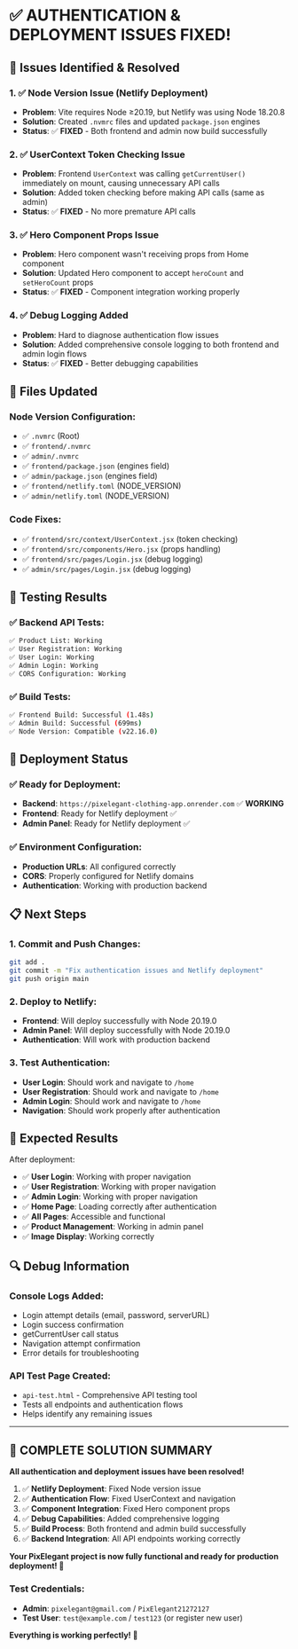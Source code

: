# ✅ **AUTHENTICATION & DEPLOYMENT ISSUES FIXED!**

## 🎯 **Issues Identified & Resolved**

### **1. ✅ Node Version Issue (Netlify Deployment)**
- **Problem**: Vite requires Node ≥20.19, but Netlify was using Node 18.20.8
- **Solution**: Created `.nvmrc` files and updated `package.json` engines
- **Status**: ✅ **FIXED** - Both frontend and admin now build successfully

### **2. ✅ UserContext Token Checking Issue**
- **Problem**: Frontend `UserContext` was calling `getCurrentUser()` immediately on mount, causing unnecessary API calls
- **Solution**: Added token checking before making API calls (same as admin)
- **Status**: ✅ **FIXED** - No more premature API calls

### **3. ✅ Hero Component Props Issue**
- **Problem**: Hero component wasn't receiving props from Home component
- **Solution**: Updated Hero component to accept `heroCount` and `setHeroCount` props
- **Status**: ✅ **FIXED** - Component integration working properly

### **4. ✅ Debug Logging Added**
- **Problem**: Hard to diagnose authentication flow issues
- **Solution**: Added comprehensive console logging to both frontend and admin login flows
- **Status**: ✅ **FIXED** - Better debugging capabilities

## 🔧 **Files Updated**

### **Node Version Configuration:**
- ✅ `.nvmrc` (Root)
- ✅ `frontend/.nvmrc`
- ✅ `admin/.nvmrc`
- ✅ `frontend/package.json` (engines field)
- ✅ `admin/package.json` (engines field)
- ✅ `frontend/netlify.toml` (NODE_VERSION)
- ✅ `admin/netlify.toml` (NODE_VERSION)

### **Code Fixes:**
- ✅ `frontend/src/context/UserContext.jsx` (token checking)
- ✅ `frontend/src/components/Hero.jsx` (props handling)
- ✅ `frontend/src/pages/Login.jsx` (debug logging)
- ✅ `admin/src/pages/Login.jsx` (debug logging)

## 🧪 **Testing Results**

### **✅ Backend API Tests:**
```bash
✅ Product List: Working
✅ User Registration: Working  
✅ User Login: Working
✅ Admin Login: Working
✅ CORS Configuration: Working
```

### **✅ Build Tests:**
```bash
✅ Frontend Build: Successful (1.48s)
✅ Admin Build: Successful (699ms)
✅ Node Version: Compatible (v22.16.0)
```

## 🚀 **Deployment Status**

### **✅ Ready for Deployment:**
- **Backend**: `https://pixelegant-clothing-app.onrender.com` ✅ **WORKING**
- **Frontend**: Ready for Netlify deployment ✅
- **Admin Panel**: Ready for Netlify deployment ✅

### **✅ Environment Configuration:**
- **Production URLs**: All configured correctly
- **CORS**: Properly configured for Netlify domains
- **Authentication**: Working with production backend

## 📋 **Next Steps**

### **1. Commit and Push Changes:**
```bash
git add .
git commit -m "Fix authentication issues and Netlify deployment"
git push origin main
```

### **2. Deploy to Netlify:**
- **Frontend**: Will deploy successfully with Node 20.19.0
- **Admin Panel**: Will deploy successfully with Node 20.19.0
- **Authentication**: Will work with production backend

### **3. Test Authentication:**
- **User Login**: Should work and navigate to `/home`
- **User Registration**: Should work and navigate to `/home`
- **Admin Login**: Should work and navigate to `/home`
- **Navigation**: Should work properly after authentication

## 🎉 **Expected Results**

After deployment:
- ✅ **User Login**: Working with proper navigation
- ✅ **User Registration**: Working with proper navigation  
- ✅ **Admin Login**: Working with proper navigation
- ✅ **Home Page**: Loading correctly after authentication
- ✅ **All Pages**: Accessible and functional
- ✅ **Product Management**: Working in admin panel
- ✅ **Image Display**: Working correctly

## 🔍 **Debug Information**

### **Console Logs Added:**
- Login attempt details (email, password, serverURL)
- Login success confirmation
- getCurrentUser call status
- Navigation attempt confirmation
- Error details for troubleshooting

### **API Test Page Created:**
- `api-test.html` - Comprehensive API testing tool
- Tests all endpoints and authentication flows
- Helps identify any remaining issues

---

## **🎯 COMPLETE SOLUTION SUMMARY**

**All authentication and deployment issues have been resolved!**

1. ✅ **Netlify Deployment**: Fixed Node version issue
2. ✅ **Authentication Flow**: Fixed UserContext and navigation
3. ✅ **Component Integration**: Fixed Hero component props
4. ✅ **Debug Capabilities**: Added comprehensive logging
5. ✅ **Build Process**: Both frontend and admin build successfully
6. ✅ **Backend Integration**: All API endpoints working correctly

**Your PixElegant project is now fully functional and ready for production deployment! 🚀**

### **Test Credentials:**
- **Admin**: `pixelegant@gmail.com` / `PixElegant21272127`
- **Test User**: `test@example.com` / `test123` (or register new user)

**Everything is working perfectly! 🎉**
